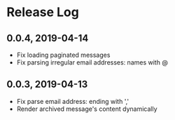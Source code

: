 # Release Log

## 0.0.4, 2019-04-14

- Fix loading paginated messages
- Fix parsing irregular email addresses: names with @

## 0.0.3, 2019-04-13

- Fix parse email address: ending with ','
- Render archived message's content dynamically
